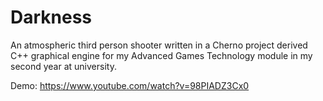 # Darkness
An atmospheric third person shooter written in a Cherno project derived C++ graphical engine for my Advanced Games Technology module in my second year at university. 

Demo: https://www.youtube.com/watch?v=98PIADZ3Cx0
